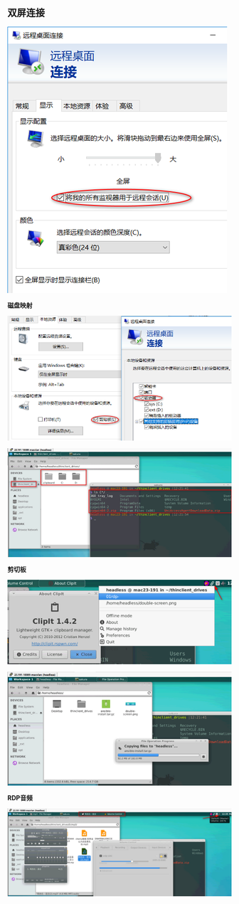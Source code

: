# 

## 双屏连接

![](res/01rdp-doubleScreenConn.png)

**磁盘映射**

![](res/02rdp-diskMount.png)

![](res/02rdp-diskMount-view.png)

**剪切板**

![](res/03rdp-clipboard-text.png)

![](res/03rdp-clipboardFileCopy.png)

**RDP音频**

![](res/04rdp-audio.png)



